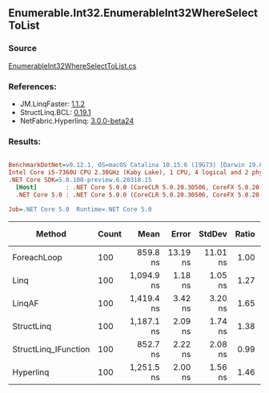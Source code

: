 ﻿## Enumerable.Int32.EnumerableInt32WhereSelectToList

### Source
[EnumerableInt32WhereSelectToList.cs](../LinqBenchmarks/Enumerable/Int32/EnumerableInt32WhereSelectToList.cs)

### References:
- JM.LinqFaster: [1.1.2](https://www.nuget.org/packages/JM.LinqFaster/1.1.2)
- StructLinq.BCL: [0.19.1](https://www.nuget.org/packages/StructLinq.BCL/0.19.1)
- NetFabric.Hyperlinq: [3.0.0-beta24](https://www.nuget.org/packages/NetFabric.Hyperlinq/3.0.0-beta24)

### Results:
``` ini

BenchmarkDotNet=v0.12.1, OS=macOS Catalina 10.15.6 (19G73) [Darwin 19.6.0]
Intel Core i5-7360U CPU 2.30GHz (Kaby Lake), 1 CPU, 4 logical and 2 physical cores
.NET Core SDK=5.0.100-preview.6.20318.15
  [Host]        : .NET Core 5.0.0 (CoreCLR 5.0.20.30506, CoreFX 5.0.20.30506), X64 RyuJIT
  .NET Core 5.0 : .NET Core 5.0.0 (CoreCLR 5.0.20.30506, CoreFX 5.0.20.30506), X64 RyuJIT

Job=.NET Core 5.0  Runtime=.NET Core 5.0  

```
|               Method | Count |       Mean |    Error |   StdDev | Ratio | RatioSD |  Gen 0 | Gen 1 | Gen 2 | Allocated |
|--------------------- |------ |-----------:|---------:|---------:|------:|--------:|-------:|------:|------:|----------:|
|          ForeachLoop |   100 |   859.8 ns | 13.19 ns | 11.01 ns |  1.00 |    0.00 | 0.3281 |     - |     - |     688 B |
|                 Linq |   100 | 1,094.9 ns |  1.18 ns |  1.05 ns |  1.27 |    0.02 | 0.3853 |     - |     - |     808 B |
|               LinqAF |   100 | 1,419.4 ns |  3.42 ns |  3.20 ns |  1.65 |    0.02 | 0.3281 |     - |     - |     688 B |
|           StructLinq |   100 | 1,187.1 ns |  2.09 ns |  1.74 ns |  1.38 |    0.02 | 0.1602 |     - |     - |     336 B |
| StructLinq_IFunction |   100 |   852.7 ns |  2.22 ns |  2.08 ns |  0.99 |    0.01 | 0.1602 |     - |     - |     336 B |
|            Hyperlinq |   100 | 1,251.5 ns |  2.00 ns |  1.56 ns |  1.46 |    0.02 | 0.1755 |     - |     - |     368 B |
